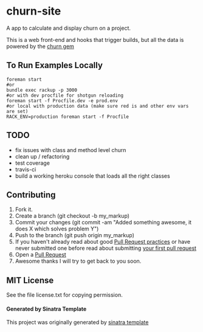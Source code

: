 churn-site
===

A app to calculate and display churn on a project.

This is a web front-end and hooks that trigger builds, but all the data is powered by the [churn gem](https://github.com/danmayer/churn)

## To Run Examples Locally

    foreman start
    #or
    bundle exec rackup -p 3000
    #or with dev procfile for shotgun reloading
    foreman start -f Procfile.dev -e prod.env
    #or local with production data (make sure red is and other env vars are set)
    RACK_ENV=production foreman start -f Procfile

## TODO

* fix issues with class and method level churn
* clean up / refactoring
* test coverage
* travis-ci
* build a working heroku console that loads all the right classes

## Contributing

1. Fork it.
2. Create a branch (git checkout -b my_markup)
3. Commit your changes (git commit -am "Added something awesome, it does X which solves problem Y")
4. Push to the branch (git push origin my_markup)
5. If you haven't already read about good [Pull Request practices](http://codeinthehole.com/writing/pull-requests-and-other-good-practices-for-teams-using-github/) or have never submitted one before read about submitting [your first pull request](http://jumpstartlab.com/news/archives/2013/04/15/your-first-pull-request)
6. Open a [Pull Request](https://help.github.com/articles/using-pull-requests)
7. Awesome thanks I will try to get back to you soon.

## MIT License

See the file license.txt for copying permission.

#### Generated by Sinatra Template

This project was originally generated by [sinatra template](https://github.com/danmayer/sinatra_template)
